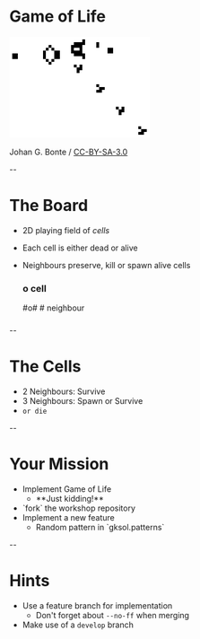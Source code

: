 # Game of Life

![Game of Life](resources/Gospers_glider_gun.gif)

Johan G. Bonte / [CC-BY-SA-3.0](http://creativecommons.org/licenses/by-sa/3.0/)

--

# The Board

* 2D playing field of *cells*
* Each cell is either dead or alive
* Neighbours preserve, kill or spawn alive cells


	###		o cell
	#o#		# neighbour
	###

--

# The Cells

* 2 Neighbours: Survive
* 3 Neighbours: Spawn or Survive
* `or die`

--

# Your Mission

* Implement Game of Life
	* <!-- .element: class="fragment" --> **Just kidding!**
* <!-- .element: class="fragment" --> `fork` the workshop repository 
* Implement a new feature <!-- .element: class="fragment" -->
	* <!-- .element: class="fragment" --> Random pattern in `gksol.patterns`

--

# Hints

* Use a feature branch for implementation
	* Don't forget about `--no-ff` when merging
* Make use of a `develop` branch
